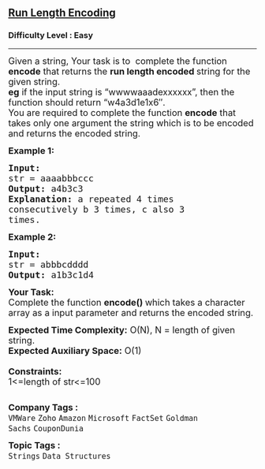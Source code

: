<h2><a href="https://practice.geeksforgeeks.org/problems/run-length-encoding/1?page=11&category[]=Arrays&category[]=Strings&sortBy=submissions">Run Length Encoding</a></h2><h3>Difficulty Level : Easy</h3><hr><div class="problems_problem_content__Xm_eO"><p><span style="font-size:18px">Given a string, Your task is to&nbsp;&nbsp;complete the&nbsp;function <strong>encode</strong> that returns the <strong>run length encoded&nbsp;</strong>string for the given&nbsp;string.<br>
<strong>eg</strong>&nbsp;if the input string is “wwwwaaadexxxxxx”, then the function should return “w4a3d1e1x6″.<br>
You are required to complete the function <strong>encode</strong> that takes only one argument the string which is to be encoded and returns the encoded string.</span></p>

<p><span style="font-size:18px"><strong>Example 1:</strong></span></p>

<pre><span style="font-size:18px"><strong>Input:
</strong>str = aaaabbbccc
<strong>Output: </strong>a4b3c3<strong>
Explanation: </strong>a repeated 4 times
consecutively b 3 times, c also 3
times.
</span></pre>

<p><span style="font-size:18px"><strong>Example 2:</strong></span></p>

<pre><span style="font-size:18px"><strong>Input:
</strong>str = abbbcdddd
<strong>Output: </strong>a1b3c1d4
</span></pre>

<p><span style="font-size:18px"><strong>Your Task:</strong><br>
Complete the function&nbsp;<strong>encode()&nbsp;</strong>which takes a character array as a input parameter and returns the&nbsp;encoded string.</span></p>

<p><span style="font-size:18px"><strong>Expected Time Complexity:</strong>&nbsp;O(N), N = length of given string.<br>
<strong>Expected Auxiliary Space:</strong>&nbsp;O(1)<br>
<br>
<strong>Constraints:</strong><br>
1&lt;=length of str&lt;=100</span><br>
&nbsp;</p>
</div><p><span style=font-size:18px><strong>Company Tags : </strong><br><code>VMWare</code>&nbsp;<code>Zoho</code>&nbsp;<code>Amazon</code>&nbsp;<code>Microsoft</code>&nbsp;<code>FactSet</code>&nbsp;<code>Goldman Sachs</code>&nbsp;<code>CouponDunia</code>&nbsp;<br><p><span style=font-size:18px><strong>Topic Tags : </strong><br><code>Strings</code>&nbsp;<code>Data Structures</code>&nbsp;